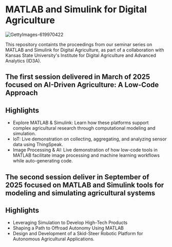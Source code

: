 # MATLAB and Simulink for Digital Agriculture
![GettyImages-619970422](https://github.com/user-attachments/assets/a3085531-efea-4b75-b2f8-94d28313bfa5)

This repository containts the proceedings from our seminar series on MATLAB and Simulink for Digital Agriculture, as part of a collaboration with Kansas State University's Institute for Digital Agriculture and Advanced Analytics (ID3A).

## The first session delivered in March of 2025 focused on AI-Driven Agriculture: A Low-Code Approach

## Highlights
- Explore MATLAB & Simulink: Learn how these platforms support complex agricultural research through computational modeling and simulation.
- IoT: Live demonstration on collecting, aggregating, and analyzing sensor data using ThingSpeak.
- Image Processing & AI: Live demonstration of how low-code tools in MATLAB facilitate image processing and machine learning workflows while auto-generating code. 

## The second session deliver in September of 2025 focused on MATLAB and Simulink tools for modeling and simulating agricultural systems

## Highlights

- Leveraging Simulation to Develop High-Tech Products
- Shaping a Path to Offroad Autonomy Using MATLAB
- Design and Development of a Skid-Steer Robotic Platform for Autonomous Agricultural Applications.
